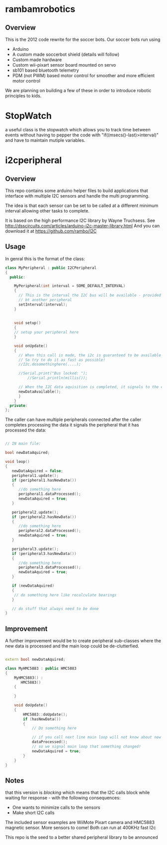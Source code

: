 rambamrobotics
==============

Overview
--------

This is the 2012 code rewrite for the soccer bots. Our soccer bots run using 
* Arduino
* A custom made soccerbot shield (details will follow)
* Custom made hardware
* Custom wii-pixart sensor board mounted on servo
* sb101 based bluetooth telemetry
* PDM (not PWM) based motor control for smoother and more efficient motor control

We are planning on building a few of these in order to introduce robotic principles to kids. 

StopWatch
==========
a useful class is the stopwatch which allows you to track time between events without having to pepper the code
with "if((msecs()-last)>interval)" and have to maintain mutiple variables.



i2cperipheral
==============

Overview
--------

This repo contains some arduino helper files to build applications that interface with multiple 
I2C sensors and handle the multi programming. 

The idea is that each sensor can be set to be called at a different minimum interval allowing other tasks to complete.

It is based on the high performance I2C library by Wayne Truchsess. See http://dsscircuits.com/articles/arduino-i2c-master-library.html
And you can download it at https://github.com/rambo/I2C



Usage
-----

In genral this is the format of the class:

```cpp
class MyPeripheral : public I2CPeripheral
{
  public:

    MyPeripheral(int interval = SOME_DEFAULT_INTERVAL)
    {
      // This is the interval the I2C bus will be available - provided it is not being used
      // bt another peripheral
      setInterval(interval);
    }
    
      
    void setup()
    {
	// setup your peripheral here
    }

    void onUpdate()
    {
	  // When this call is made, the i2c is guaranteed to be available exclusively to this peripheral
	  // So try to do it as fast as possible! 
	  //I2c.dosomethinghere(....);

	  //Serial.print("Bus locked: ");
          //Serial.println(millis());

	  // When the I2C data aquisition is completed, it signals to the caller that new data is available
	  newDataAvailable();
      }
    }  
  private:
};
```

The caller can have multiple peripherals connected after the caller completes processing the data it signals the peripheral that it has processed the data:

```cpp

// IN main file:

bool newDataAquired;

void loop()
{
   newDataAquired = false;
   peripheral1.update();
   if (peripheral1.hasNewData())
   {
      //do something here
      peripheral1.dataProcessed();
      newDataAquired = true;
   }

   peripheral2.update();
   if (peripheral2.hasNewData())
   {
      //do something here
      peripheral2.dataProcessed();
      newDataAquired = true;
   }

   peripheral3.update();
   if (peripheral3.hasNewData())
   {
      //do something here
      peripheral3.dataProcessed();
      newDataAquired = true;
   }

   if (newDataAquired)
   {
	// do something here like recalculate bearings
   }

   // do stuff that always need to be done
}
```

Improvement
-----------

A further improvement would be to create peripheral sub-classes where the new data is processed and the main loop 
could be de-clutterfied.

```cpp

extern bool newDataAquired;

class MyHMC5883 : public HMC5883
{
	MyHMC5883() : 
	   HMC5883()
	{
		
	}

	void doUpdate()
	{
		HMC5883::doUpdate();
		if (hasNewData())
		{
			// Do something here

			// if you call next line main loop will not know about new data
			dataProcessed();
			// so we signal main loop that something changed!
			newDataAquired = true;
		}
	}
}

```


Notes
-----

that this version is *blocking* which means that the I2C calls block while waiting for response - with the following consequences:
* One wants to minimize calls to the sensors
* Make short I2C calls

The included sensor examples are WiiMote Pixart camera and HMC5883 magnetic sensor. More sensors to come!
Both can run at 400KHz fast I2c


This repo is the seed to a better shared peripheral library to be announced